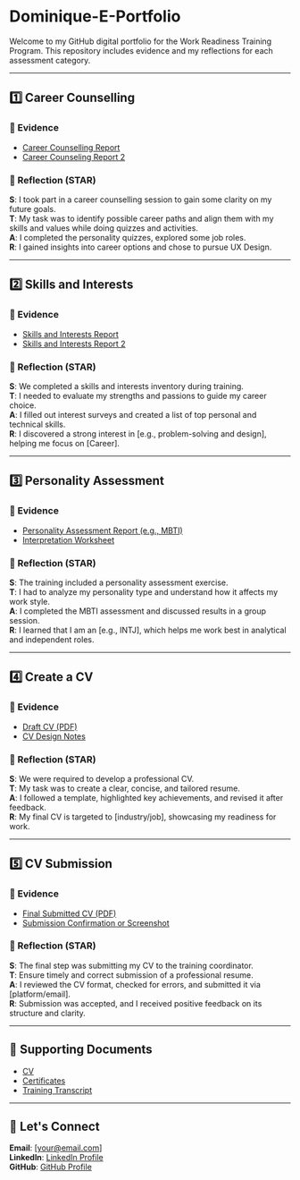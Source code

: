 # Dominique-E-Portfolio

Welcome to my GitHub digital portfolio for the Work Readiness Training Program. This repository includes evidence and my reflections for each assessment category.

---

## 1️⃣ Career Counselling

### 📂 Evidence
- [Career Counselling Report](https://github.com/dominique2204/Dominique-E-Portfolio/blob/f697b1a46a7454f8cae470e510a3405e808c734c/Career%20Counseling.jpg) 
- [Career Counseling Report 2](https://github.com/dominique2204/Dominique-E-Portfolio/blob/884b96d63c77e4cebaddb227af74ad8d2a574265/Career%20Development%202.jpg)

### 🧠 Reflection (STAR)

**S**: I took part in a career counselling session to gain some clarity on my future goals.  
**T**: My task was to identify possible career paths and align them with my skills and values while doing quizzes and activities.  
**A**: I completed the personality quizzes, explored some job roles.  
**R**: I gained insights into career options and chose to pursue UX Design.

---

## 2️⃣ Skills and Interests

### 📂 Evidence
- [Skills and Interests Report](#)
- [Skills and Interests Report 2 ](#)

### 🧠 Reflection (STAR)

**S**: We completed a skills and interests inventory during training.  
**T**: I needed to evaluate my strengths and passions to guide my career choice.  
**A**: I filled out interest surveys and created a list of top personal and technical skills.  
**R**: I discovered a strong interest in [e.g., problem-solving and design], helping me focus on [Career].

---

## 3️⃣ Personality Assessment

### 📂 Evidence
- [Personality Assessment Report (e.g., MBTI)](#)
- [Interpretation Worksheet](#)

### 🧠 Reflection (STAR)

**S**: The training included a personality assessment exercise.  
**T**: I had to analyze my personality type and understand how it affects my work style.  
**A**: I completed the MBTI assessment and discussed results in a group session.  
**R**: I learned that I am an [e.g., INTJ], which helps me work best in analytical and independent roles.

---

## 4️⃣ Create a CV

### 📂 Evidence
- [Draft CV (PDF)](#)
- [CV Design Notes](#)

### 🧠 Reflection (STAR)

**S**: We were required to develop a professional CV.  
**T**: My task was to create a clear, concise, and tailored resume.  
**A**: I followed a template, highlighted key achievements, and revised it after feedback.  
**R**: My final CV is targeted to [industry/job], showcasing my readiness for work.

---

## 5️⃣ CV Submission

### 📂 Evidence
- [Final Submitted CV (PDF)](#)
- [Submission Confirmation or Screenshot](#)

### 🧠 Reflection (STAR)

**S**: The final step was submitting my CV to the training coordinator.  
**T**: Ensure timely and correct submission of a professional resume.  
**A**: I reviewed the CV format, checked for errors, and submitted it via [platform/email].  
**R**: Submission was accepted, and I received positive feedback on its structure and clarity.

---

## 📎 Supporting Documents

- [CV](#)
- [Certificates](#)
- [Training Transcript](#)

---

## 🔗 Let's Connect

**Email**: [your@email.com]  
**LinkedIn**: [LinkedIn Profile](#)  
**GitHub**: [GitHub Profile](#)

